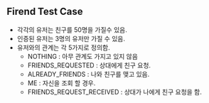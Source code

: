 
## Firend Test Case

* 각각의 유저는 친구를 50명을 가질수 있음.
* 인증된 유저는 3명의 유저만 가질 수 있음.
* 유저와의 관계는 각 5가지로 정의함.
  * NOTHING : 아무 관계도 가지고 있지 않음
  * FRIENDS_REQUESTED : 상대에게 친구 요청.
  * ALREADY_FRIENDS : 나와 친구를 맺고 있음.
  * ME : 자신을 조회 할 경우.
  * FRIENDS_REQUEST_RECEIVED : 상대가 나에게 친구 요청을 함.
  